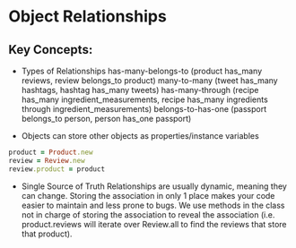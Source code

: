 # Object Relationships

## Key Concepts:

- Types of Relationships
has-many-belongs-to (product has_many reviews, review belongs_to product)
many-to-many (tweet has_many hashtags, hashtag has_many tweets)
has-many-through (recipe has_many ingredient_measurements, recipe has_many ingredients through ingredient_measurements)
belongs-to-has-one (passport belongs_to person, person has_one passport)

- Objects can store other objects as properties/instance variables
```ruby
product = Product.new
review = Review.new
review.product = product
```

- Single Source of Truth
Relationships are usually dynamic, meaning they can change.
Storing the association in only 1 place makes your code easier to maintain and less prone to bugs.
We use methods in the class not in charge of storing the association to reveal the association (i.e. product.reviews will iterate over Review.all to find the reviews that store that product).